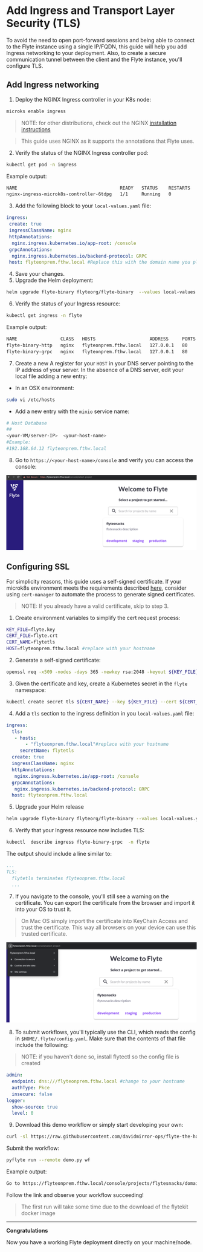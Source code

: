# Add Ingress and Transport Layer Security (TLS)

To avoid the need to open port-forward sessions and being able to connect to the Flyte instance using a single IP/FQDN, this guide will help you add Ingress networking to your deployment. Also, to create a secure communication tunnel between the client and the Flyte instance, you'll configure TLS.

## Add Ingress networking

1. Deploy the NGINX Ingress controller in your K8s node:

```bash
microks enable ingress
```
>NOTE: for other distributions, check out the NGINX [installation instructions](https://docs.nginx.com/nginx-ingress-controller/installation/installing-nic/installation-with-helm/)

>This guide uses NGINX as it supports the annotations that Flyte uses. 
2. Verify the status of the NGINX Ingress controller pod:
```bash
kubectl get pod -n ingress 
```
Example output:
```bash
NAME                                      READY   STATUS    RESTARTS   AGE
nginx-ingress-microk8s-controller-6tdpg   1/1     Running   0          50m
```
3. Add the following block to your `local-values.yaml` file:
```yaml
ingress:
 create: true
 ingressClassName: nginx
 httpAnnotations:
  nginx.ingress.kubernetes.io/app-root: /console
 grpcAnnotations:
  nginx.ingress.kubernetes.io/backend-protocol: GRPC
 host: flyteonprem.fthw.local #Replace this with the domain name you plan to use to connect to Flyte
```
4. Save your changes.
5. Upgrade the Helm deployment:
```bash
helm upgrade flyte-binary flyteorg/flyte-binary  --values local-values.yaml -n flyte
```
6. Verify the status of your Ingress resource:
```bash
kubectl get ingress -n flyte
```
Example output:
```bash
NAME                CLASS   HOSTS                    ADDRESS     PORTS   AGE
flyte-binary-http   nginx   flyteonprem.fthw.local   127.0.0.1   80      168m
flyte-binary-grpc   nginx   flyteonprem.fthw.local   127.0.0.1   80      168m
```
7. Create a new A register for your `HOST` in your DNS server pointing to the IP address of your server. In the absence of a DNS server, edit your local file adding a new entry:

- In an OSX environment:
```bash
sudo vi /etc/hosts
```
- Add a new entry with the `minio` service name:
```bash
# Host Database
##
<your-VM/server-IP>  <your-host-name>
#Example:
#192.168.64.12 flyteonprem.fthw.local 
```
8. Go to `https://<your-host-name>/console` and verify you can access the console:

 ![](../../images/flyte-local-console-ingress.png)

 ## Configuring SSL

For simplicity reasons, this guide uses a self-signed certificate. If your microk8s environment meets the requirements described [here](https://microk8s.io/docs/addon-cert-manager), consider using `cert-manager` to automate the process to generate signed certificates.  
> NOTE: If you already have a valid certificate, skip to step 3.

1. Create environment variables to simplify the cert request process:

``` bash
KEY_FILE=flyte.key
CERT_FILE=flyte.crt
CERT_NAME=flytetls
HOST=flyteonprem.fthw.local #replace with your hostname
```
2. Generate a self-signed certificate:
```bash
openssl req -x509 -nodes -days 365 -newkey rsa:2048 -keyout ${KEY_FILE} -out ${CERT_FILE} -subj "/CN=${HOST}/O=${HOST}" -addext "subjectAltName = DNS:${HOST}"
```
3. Given the certificate and key, create a Kubernetes secret in the `flyte` namespace:
``` bash
kubectl create secret tls ${CERT_NAME} --key ${KEY_FILE} --cert ${CERT_FILE} -n flyte
```
4. Add a `tls` section to the ingress definition in you `local-values.yaml` file:
```yaml
ingress:
  tls:
   - hosts:
       - "flyteonprem.fthw.local"#replace with your hostname
     secretName: flytetls
  create: true
  ingressClassName: nginx
  httpAnnotations:
   nginx.ingress.kubernetes.io/app-root: /console
  grpcAnnotations:
   nginx.ingress.kubernetes.io/backend-protocol: GRPC
  host: flyteonprem.fthw.local
```
5. Upgrade your Helm release
```bash
helm upgrade flyte-binary flyteorg/flyte-binary --values local-values.yaml -n flyte
```
6. Verify that your Ingress resource now includes TLS:
```bash
kubectl  describe ingress flyte-binary-grpc  -n flyte                
```
The output should include a line similar to:
```yaml
...
TLS:
  flytetls terminates flyteonprem.fthw.local
  ...
```
7. If you navigate to the console, you'll still see a warning on the certificate. You can export the certificate from the browser and import it into your OS to trust it. 

>On Mac OS simply import the certificate into  KeyChain Access and trust the certificate. This way all browsers on your device can use this trusted certificate.

![](../../images/flyte-local-ui-valid-ssl.png)

8. To submit workflows, you'll typically use the CLI, which reads the config in `$HOME/.flyte/config.yaml`. Make sure that the contents of that file include the following:

> NOTE: if you haven't done so, install flytectl so the config file is created

```yaml
admin:
  endpoint: dns:///flyteonprem.fthw.local #change to your hostname
  authType: Pkce
  insecure: false
logger:
  show-source: true
  level: 0
```
9. Download this demo workflow or simply start developing your own:

``` bash
curl -sl https://raw.githubusercontent.com/davidmirror-ops/flyte-the-hard-way/main/docs/on-premises/microk8s/demo.py > demo.py
```

Submit the workflow:
``` bash
pyflyte run --remote demo.py wf
```
Example output:
``` bash
Go to https://flyteonprem.fthw.local/console/projects/flytesnacks/domains/development/executions/f63a3e948256f4fd1b81 to see execution in the console.
```
Follow the link and observe your workflow succeeding!
> The first run will take some time due to the download of the flytekit docker image
---
**Congratulations**

Now you have a working Flyte deployment directly on your machine/node.